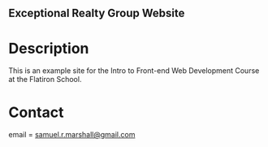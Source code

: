 Exceptional Realty Group Website
---

# Description

This is an example site for the Intro to Front-end Web Development Course at the Flatiron School.

# Contact

email = samuel.r.marshall@gmail.com
